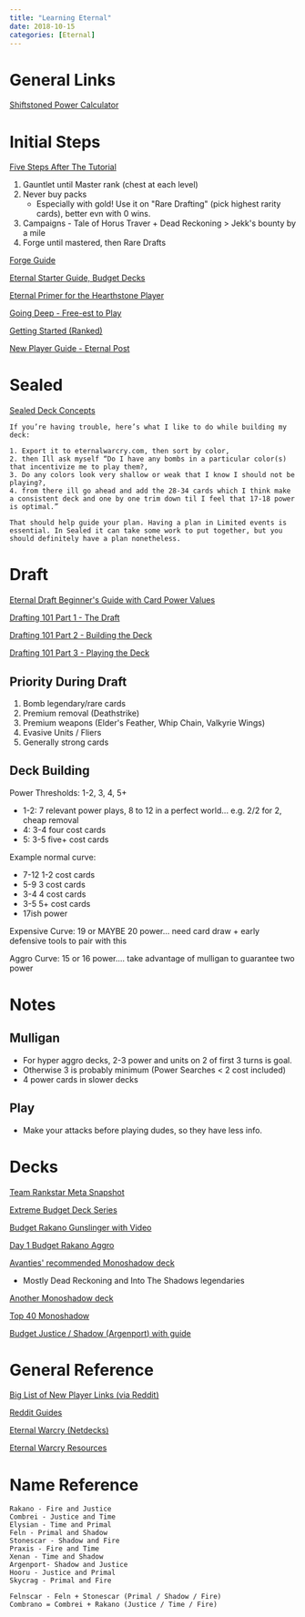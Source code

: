 ```yaml
---
title: "Learning Eternal"
date: 2018-10-15
categories: [Eternal]
---
```


# General Links

[Shiftstoned Power Calculator](https://www.shiftstoned.com/epc/)

# Initial Steps

[Five Steps After The Tutorial](https://eternaltitans.com/a-rockpackers-guide-for-new-players/)
1. Gauntlet until Master rank (chest at each level)
1. Never buy packs
    - Especially with gold! Use it on "Rare Drafting" (pick highest rarity cards), better evn with 0 wins.
2. Campaigns - Tale of Horus Traver + Dead Reckoning > Jekk's bounty by a mile
3. Forge until mastered, then Rare Drafts

[Forge Guide](https://rngeternal.com/2017/04/01/scions-school-getting-started-ii-forge/)

[Eternal Starter Guide, Budget Decks](https://www.a-space-games.com/eternal-starter-guide)

[Eternal Primer for the Hearthstone Player](https://www.numotgaming.com/eternal-primer-hearthstone-player/)

[Going Deep - Free-est to Play](https://rngeternal.com/2017/10/01/going-deep-free-est-to-play/)

[Getting Started (Ranked)](https://rngeternal.com/2017/04/22/scions-school-getting-started-iii-ranked/)

[New Player Guide - Eternal Post](https://theeternalpost.com/player-guides/new-player-guide)

# Sealed

[Sealed Deck Concepts](https://teamrankstar.com/eternal-sealed-deck-concepts/)

```
If you’re having trouble, here’s what I like to do while building my deck: 

1. Export it to eternalwarcry.com, then sort by color, 
2. then Ill ask myself “Do I have any bombs in a particular color(s) that incentivize me to play them?, 
3. Do any colors look very shallow or weak that I know I should not be playing?, 
4. from there ill go ahead and add the 28-34 cards which I think make a consistent deck and one by one trim down til I feel that 17-18 power is optimal.”  

That should help guide your plan. Having a plan in Limited events is essential. In Sealed it can take some work to put together, but you should definitely have a plan nonetheless.
```

# Draft

[Eternal Draft Beginner's Guide with Card Power Values](http://www.numotgaming.com/eternal-draft-beginners-guide/)

[Drafting 101 Part 1 - The Draft](https://rngeternal.com/2017/09/21/drafting-101-part-1/)

[Drafting 101 Part 2 - Building the Deck](https://rngeternal.com/2017/09/28/drafting-101-part-2-building-the-deck/)

[Drafting 101 Part 3 - Playing the Deck](https://rngeternal.com/2017/10/05/drafting-101-part-3-playing-the-deck/)

## Priority During Draft

1. Bomb legendary/rare cards
2. Premium removal (Deathstrike)
3. Premium weapons (Elder's Feather, Whip Chain, Valkyrie Wings)
4. Evasive Units / Fliers
5. Generally strong cards

## Deck Building

Power Thresholds: 1-2, 3, 4, 5+

- 1-2: 7 relevant power plays, 8 to 12 in a perfect world... e.g. 2/2 for 2, cheap removal
- 4: 3-4 four cost cards
- 5: 3-5 five+ cost cards

Example normal curve:
- 7-12 1-2 cost cards
- 5-9 3 cost cards
- 3-4 4 cost cards
- 3-5 5+ cost cards
- 17ish power

Expensive Curve: 19 or MAYBE 20 power... need card draw + early defensive tools to pair with this

Aggro Curve: 15 or 16 power.... take advantage of mulligan to guarantee two power

# Notes

## Mulligan

- For hyper aggro decks, 2-3 power and units on 2 of first 3 turns is goal.
- Otherwise 3 is probably minimum (Power Searches < 2 cost included)
- 4 power cards in slower decks

## Play

- Make your attacks before playing dudes, so they have less info.


# Decks

[Team Rankstar Meta Snapshot](https://teamrankstar.com/eternal-meta-snapshot-2/)

[Extreme Budget Deck Series](https://theeternalpost.com/competitive-play/budget-decks/extreme/article)

[Budget Rakano Gunslinger with Video](https://eternalwarcry.com/decks/details/j70Md0G1kBc/budget-rakano-gunslinger-w-video-showcase)

[Day 1 Budget Rakano Aggro](https://eternalwarcry.com/decks/details/jcd6DPbYn8s/day-1-budget-rakano)

[Avanties' recommended Monoshadow deck](https://eternalwarcry.com/decks/details/rI1O6185IDw/into-the-shadowlands-top-40-masters)
- Mostly Dead Reckoning and Into The Shadows legendaries

[Another Monoshadow deck](https://eternalwarcry.com/decks/details/cnQD0frp0so/masters-mono-shadow)

[Top 40 Monoshadow](https://eternalwarcry.com/decks/details/rI1O6185IDw/into-the-shadowlands-top-40-masters)

[Budget Justice / Shadow (Argenport) with guide](https://eternalwarcry.com/decks/details/S071ykERwhs/budget-argenport-deck-w-video-deck-tech-explanation)

# General Reference

[Big List of New Player Links (via Reddit)](https://www.reddit.com/r/EternalCardGame/comments/6q9f39/the_big_giant_list_of_new_player_links/?st=j610jh2f&sh=5fd74367)

[Reddit Guides](https://www.reddit.com/r/EternalCardGame/wiki/guides)

[Eternal Warcry (Netdecks)](https://eternalwarcry.com/)

[Eternal Warcry Resources](https://eternalwarcry.com/resources)

# Name Reference

    Rakano - Fire and Justice
    Combrei - Justice and Time
    Elysian - Time and Primal
    Feln - Primal and Shadow
    Stonescar - Shadow and Fire    
    Praxis - Fire and Time
    Xenan - Time and Shadow
    Argenport- Shadow and Justice
    Hooru - Justice and Primal
    Skycrag - Primal and Fire

    Felnscar - Feln + Stonescar (Primal / Shadow / Fire)
    Combrano = Combrei + Rakano (Justice / Time / Fire)

